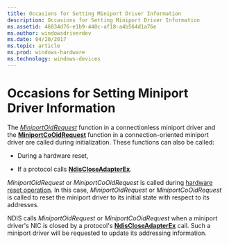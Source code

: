 ```yaml
---
title: Occasions for Setting Miniport Driver Information
description: Occasions for Setting Miniport Driver Information
ms.assetid: 46834d76-e1b9-440c-af18-a4b564d1a76e
ms.author: windowsdriverdev
ms.date: 04/20/2017
ms.topic: article
ms.prod: windows-hardware
ms.technology: windows-devices
---
```


# Occasions for Setting Miniport Driver Information





The [*MiniportOidRequest*](https://msdn.microsoft.com/library/windows/hardware/ff559416) function in a connectionless miniport driver and the [**MiniportCoOidRequest**](https://msdn.microsoft.com/library/windows/hardware/ff559362) function in a connection-oriented miniport driver are called during initialization. These functions can also be called:

-   During a hardware reset,

-   If a protocol calls [**NdisCloseAdapterEx**](https://msdn.microsoft.com/library/windows/hardware/ff561640).

*MiniportOidRequest* or *MiniportCoOidRequest* is called during [hardware reset operation](hardware-reset.md). In this case, *MiniportOidRequest* or *MiniportCoOidRequest* is called to reset the miniport driver to its initial state with respect to its addresses.

NDIS calls *MiniportOidRequest* or *MiniportCoOidRequest* when a miniport driver's NIC is closed by a protocol's [**NdisCloseAdapterEx**](https://msdn.microsoft.com/library/windows/hardware/ff561640) call. Such a miniport driver will be requested to update its addressing information.

 

 





